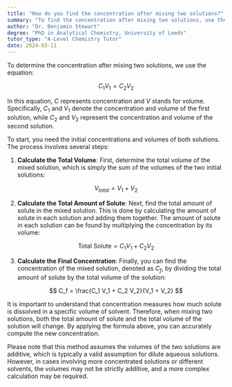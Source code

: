 ```yaml
---
title: "How do you find the concentration after mixing two solutions?"
summary: "To find the concentration after mixing two solutions, use the formula C1V1 = C2V2, where C represents concentration and V represents volume."
author: "Dr. Benjamin Stewart"
degree: "PhD in Analytical Chemistry, University of Leeds"
tutor_type: "A-Level Chemistry Tutor"
date: 2024-03-11
---
```


To determine the concentration after mixing two solutions, we use the equation:

$$ C_1 V_1 = C_2 V_2 $$

In this equation, $C$ represents concentration and $V$ stands for volume. Specifically, $C_1$ and $V_1$ denote the concentration and volume of the first solution, while $C_2$ and $V_2$ represent the concentration and volume of the second solution.

To start, you need the initial concentrations and volumes of both solutions. The process involves several steps:

1. **Calculate the Total Volume**: First, determine the total volume of the mixed solution, which is simply the sum of the volumes of the two initial solutions:

$$ V_{total} = V_1 + V_2 $$

2. **Calculate the Total Amount of Solute**: Next, find the total amount of solute in the mixed solution. This is done by calculating the amount of solute in each solution and adding them together. The amount of solute in each solution can be found by multiplying the concentration by its volume:

$$ \text{Total Solute} = C_1 V_1 + C_2 V_2 $$

3. **Calculate the Final Concentration**: Finally, you can find the concentration of the mixed solution, denoted as $C_f$, by dividing the total amount of solute by the total volume of the solution:

$$ C_f = \frac{C_1 V_1 + C_2 V_2}{V_1 + V_2} $$

It is important to understand that concentration measures how much solute is dissolved in a specific volume of solvent. Therefore, when mixing two solutions, both the total amount of solute and the total volume of the solution will change. By applying the formula above, you can accurately compute the new concentration.

Please note that this method assumes the volumes of the two solutions are additive, which is typically a valid assumption for dilute aqueous solutions. However, in cases involving more concentrated solutions or different solvents, the volumes may not be strictly additive, and a more complex calculation may be required.
    